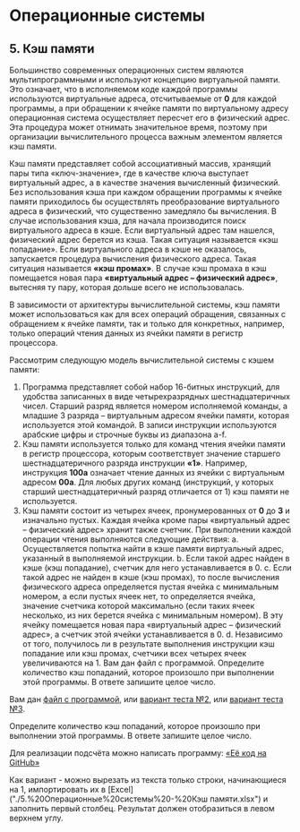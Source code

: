 # Операционные системы

## 5. Кэш памяти

Большинство современных операционных систем являются мультипрограммными и используют концепцию виртуальной памяти. Это означает, что в исполняемом коде каждой программы используются виртуальные адреса, отсчитываемые от **0** для каждой программы, а при обращении к ячейке памяти по виртуальному адресу операционная система осуществляет пересчет его в физический адрес. Эта процедура может отнимать значительное время, поэтому при организации вычислительного процесса важным элементом является кэш памяти.

Кэш памяти представляет собой ассоциативный массив, хранящий пары типа «ключ-значение», где в качестве ключа выступает виртуальный адрес, а в качестве значения вычисленный физический. Без использования кэша при каждом обращении программы к ячейке памяти приходилось бы осуществлять преобразование виртуального адреса в физический, что существенно замедляло бы вычисления. В случае использования кэша, для начала производится поиск виртуального адреса в кэше. Если виртуальный адрес там нашелся, физический адрес берется из кэша. Такая ситуация называется «кэш попадание». Если виртуального адреса в кэше не оказалось, запускается процедура вычисления физического адреса. Такая ситуация называется **«кэш промах»**. В случае кэш промаха в кэш помещается новая пара **«виртуальный адрес – физический адрес»**, вытесняя ту пару, которая дольше всего не использовалась.

В зависимости от архитектуры вычислительной системы, кэш памяти может использоваться как для всех операций обращения, связанных с обращением к ячейке памяти, так и только для конкретных, например, только операций чтения данных из ячейки памяти в регистр процессора.

Рассмотрим следующую модель вычислительной системы с кэшем памяти:

1.	Программа представляет собой набор 16-битных инструкций, для удобства записанных в виде четырехразрядных шестнадцатеричных чисел. Старший разряд является номером исполняемой команды, а младшие 3 разряда – виртуальным адресом ячейки памяти, которая используется этой командой. В записи инструкции используются арабские цифры и строчные буквы из диапазона a-f.
2.	Кэш памяти используется только для команд чтения ячейки памяти в регистр процессора, которым соответствует значение старшего шестнадцатеричного разряда инструкции **«1»**. Например, инструкция **100a** означает чтение данных из ячейки с виртуальным адресом **00a**. Для любых других команд (инструкций, у которых старший шестнадцатеричный разряд отличается от 1) кэш памяти не используется.
3.	Кэш памяти состоит из четырех ячеек, пронумерованных от **0** до **3** и изначально пустых. Каждая ячейка кроме пары «виртуальный адрес – физический адрес» хранит также счетчик. При выполнении каждой операции чтения выполняются следующие действия:
a. Осуществляется попытка найти в кэше памяти виртуальный адрес, указанный в выполняемой инструкции.
b. Если такой адрес найден в кэше (кэш попадание), счетчик для него устанавливается в 0.
c. Если такой адрес не найден в кэше (кэш промах), то после вычисления физического адреса определяется пустая ячейка с минимальным номером, а если пустых ячеек нет, то определяется ячейка, значение счетчика которой максимально (если таких ячеек несколько, из них берется ячейка с минимальным номером). В эту ячейку помещается новая пара «виртуальный адрес – физический адрес», а счетчик этой ячейки устанавливается в 0.
d. Независимо от того, получилось ли в результате выполнения инструкции кэш попадание или кэш промах, счетчики всех четырех ячеек увеличиваются на 1.
Вам дан файл с программой. Определите количество кэш попаданий, которое произошло при выполнении этой программы. В ответе запишите целое число.

Вам дан [файл с программой](./test.txt), или [вариант теста №2](./test1.txt), или [вариант теста №3](./test2.txt).

Определите количество кэш попаданий, которое произошло при выполнении этой программы. В ответе запишите целое число.

Для реализации подсчёта можно написать программу: [«Её код на GitHub»](./cache.cpp)

Как вариант - можно вырезать из текста только строки, начинающиеся на 1, импортировать их в [Excel]("./5.%20Операционные%20системы%20-%20Кэш памяти.xlsx") и заполнить первый столбец.
Результат должен отобразиться в левом верхнем углу. 
